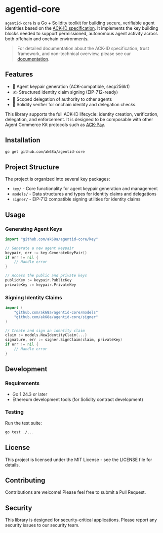 # agentid-core

`agentid-core` is a Go + Solidity toolkit for building secure, verifiable agent identities based on the [ACK-ID specification](https://www.agentcommercekit.com/ack-id/introduction). It implements the key building blocks needed to support permissioned, autonomous agent activity across both offchain and onchain environments.

> For detailed documentation about the ACK-ID specification, trust framework, and non-technical overview, please see our [documentation](./docs/README.md).

## Features

- 🔐 Agent keypair generation (ACK-compatible, secp256k1)
- ✍️ Structured identity claim signing (EIP-712-ready)
- 🧾 Scoped delegation of authority to other agents
- 🧠 Solidity verifier for onchain identity and delegation checks

This library supports the full ACK-ID lifecycle: identity creation, verification, delegation, and enforcement. It is designed to be composable with other Agent Commerce Kit protocols such as [ACK-Pay](https://www.agentcommercekit.com/ack-pay/introduction).

## Installation

```bash
go get github.com/ak68a/agentid-core
```

## Project Structure

The project is organized into several key packages:

- `key/` - Core functionality for agent keypair generation and management
- `models/` - Data structures and types for identity claims and delegations
- `signer/` - EIP-712 compatible signing utilities for identity claims

## Usage

### Generating Agent Keys

```go
import "github.com/ak68a/agentid-core/key"

// Generate a new agent keypair
keypair, err := key.GenerateKeyPair()
if err != nil {
    // Handle error
}

// Access the public and private keys
publicKey := keypair.PublicKey
privateKey := keypair.PrivateKey
```

### Signing Identity Claims

```go
import (
    "github.com/ak68a/agentid-core/models"
    "github.com/ak68a/agentid-core/signer"
)

// Create and sign an identity claim
claim := models.NewIdentityClaim(...)
signature, err := signer.SignClaim(claim, privateKey)
if err != nil {
    // Handle error
}
```

## Development

### Requirements

- Go 1.24.3 or later
- Ethereum development tools (for Solidity contract development)

### Testing

Run the test suite:

```bash
go test ./...
```

## License

This project is licensed under the MIT License - see the LICENSE file for details.

## Contributing

Contributions are welcome! Please feel free to submit a Pull Request.

## Security

This library is designed for security-critical applications. Please report any security issues to our security team.
